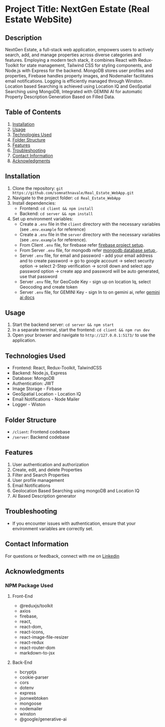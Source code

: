 # Project Title: NextGen Estate (Real Estate WebSite)

## Description
NextGen Estate, a full-stack web application, empowers users to actively search, add, and manage properties across diverse categories and features. Employing a modern tech stack, it combines React with Redux-Toolkit for state management, Tailwind CSS for styling components, and Node.js with Express for the backend. MongoDB stores user profiles and properties, Firebase handles property images, and Nodemailer facilitates email notifications. Logging is efficiently managed through Winston. Location based Searching is achieved using Location IQ and GeoSpatial Searching using MongoDB, Integrated with GEMINI AI for automatic Property Description Generation Based on Filled Data. 

## Table of Contents
1. [Installation](#installation)
2. [Usage](#usage)
3. [Technologies Used](#technologies-used)
4. [Folder Structure](#folder-structure)
5. [Features](#features)
6. [Troubleshooting](#troubleshooting)
7. [Contact Information](#contact-information)
8. [Acknowledgments](#acknowledgments)

## Installation
1. Clone the repository: `git https://github.com/somnathnavale/Real_Estate_WebApp.git`
2. Navigate to the project folder: `cd Real_Estate_WebApp`
3. Install dependencies:
   - Frontend: `cd client && npm install`
   - Backend: `cd server && npm install`
4. Set up environment variables:
   - Create a `.env` file in the `client` directory with the necessary variables (see `.env.example` for reference)
   - Create a `.env` file in the `server` directory with the necessary variables (see `.env.example` for reference).
   - From Client `.env` file, for firebase refer [firebase project setup](https://firebase.google.com/docs/web/setup).
   - From Server `.env` file, for mongodb refer [mongodb database setup ](https://www.freecodecamp.org/news/get-started-with-mongodb-atlas/).
   - Server `.env` file, for email and password - add your email address and to create password -> go to google account -> select security option -> select 2-Step verification -> scroll down and select app password option -> create app and password will be auto generated, use that password
   - Server `.env` file, for GeoCode Key - sign up on location Iq, select Geocoding and create token
   - Server `.env` file, for GEMINI Key - sign In to on gemini ai, refer [gemini ai docs](https://ai.google.dev/tutorials/node_quickstart) 

## Usage
1. Start the backend server: `cd server && npm start`
3. In a separate terminal, start the frontend: `cd client && npm run dev`
4. Open your browser and navigate to `http://127.0.0.1:5173/` to use the application.

## Technologies Used
- Frontend: React, Redux-Toolkit, TalwindCSS
- Backend: Node.js, Express
- Database: MongoDB
- Authentication: JWT
- Image Storage - Firbase
- GeoSpatial Location - Location IQ
- Email Notifications - Node Mailer
- Logger - Wiston 

## Folder Structure
- `/client`: Frontend codebase
- `/server`: Backend codebase

## Features
1. User authentication and authorization
2. Create, edit, and delete Properties
3. Filter and Search Properties
4. User profile management
5. Email Notifications
6. Geolocation Based Searching using mongoDB and Location IQ 
7. AI Based Description generator

## Troubleshooting
- If you encounter issues with authentication, ensure that your environment variables are correctly set.

## Contact Information
For questions or feedback, connect with me on [Linkedin](https://www.linkedin.com/in/somnathnavale/)

## Acknowledgments
### NPM Package Used 

1. Front-End
    - @reduxjs/toolkit
    - axios
    - firebase,
    - react,
    - react-dom,
    - react-icons,
    - react-image-file-resizer
    - react-redux
    - react-router-dom
    - markdown-to-jsx

2. Back-End 
    - bcryptjs
    - cookie-parser
    - cors
    - dotenv
    - express
    - jsonwebtoken
    - mongoose
    - nodemailer
    - winston
    - @google/generative-ai
